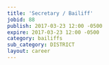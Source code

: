 ```yaml
---
title: 'Secretary / Bailiff'
jobid: 88
publish: 2017-03-23 12:00 -0500
expire: 2017-03-23 12:00 -0500
category: bailiffs
sub_category: DISTRICT
layout: career
---
```


